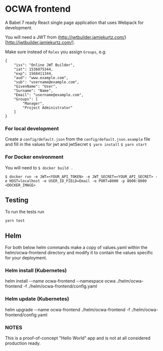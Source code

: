 # OCWA frontend

A Babel 7 ready React single page application that uses Webpack for development.

You will need a JWT from (http://jwtbuilder.jamiekurtz.com/)[http://jwtbuilder.jamiekurtz.com/].

Make sure instead of `Roles` you assign `Groups`, e.g.

```
{
    "iss": "Online JWT Builder",
    "iat": 1536875344,
    "exp": 1568411344,
    "aud": "www.example.com",
    "sub": "username@example.com",
    "GivenName": "User",
    "Surname": "Name",
    "Email": "username@example.com",
    "Groups": [
        "Manager",
        "Project Administrator"
    ]
}
```

### For local development
Create a `config/default.json` from the `config/default.json.example` file and fill
in the values for jwt and jwtSecret
`$ yarn install`
`$ yarn start`

### For Docker environment
You will need to
`$ docker build .`
```
$ docker run -e JWT=<YOUR_API_TOKEN> -e JWT_SECRET=<YOUR_API_SECRET> -e HOST=localhost -e USER_ID_FIELD=Email -e PORT=8000 -p 8000:8000 <DOCKER_IMAGE>
```

## Testing
To run the tests run
```
yarn test
```

## Helm
For both below helm commands make a copy of values.yaml within the helm/ocwa-frontend directory
and modify it to contain the values specific for your deployment.

### Helm install (Kubernetes)
helm install --name ocwa-frontend --namespace ocwa ./helm/ocwa-frontend -f ./helm/ocwa-frontend/config.yaml

### Helm update (Kubernetes)
helm upgrade --name ocwa-frontend ./helm/ocwa-frontend  -f ./helm/ocwa-frontend/config.yaml

### NOTES

This is a proof-of-concept "Hello World" app and is not at all considered production ready.
